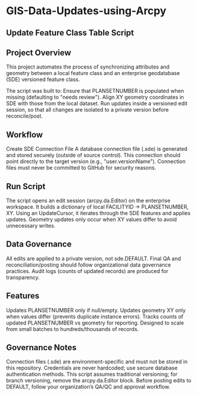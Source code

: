 # GIS-Data-Updates-using-Arcpy

## Update Feature Class Table Script
## Project Overview
This project automates the process of synchronizing attributes and geometry between a local feature class and an enterprise geodatabase (SDE) versioned feature class.

The script was built to:
Ensure that PLANSETNUMBER is populated when missing (defaulting to "needs review").
Align XY geometry coordinates in SDE with those from the local dataset.
Run updates inside a versioned edit session, so that all changes are isolated to a private version before reconcile/post.

## Workflow

Create SDE Connection File
A database connection file (.sde) is generated and stored securely (outside of source control).
This connection should point directly to the target version (e.g., "user.versionName").
Connection files must never be committed to GitHub for security reasons.

## Run Script
The script opens an edit session (arcpy.da.Editor) on the enterprise workspace.
It builds a dictionary of local FACILITYID → PLANSETNUMBER, XY.
Using an UpdateCursor, it iterates through the SDE features and applies updates.
Geometry updates only occur when XY values differ to avoid unnecessary writes.

## Data Governance
All edits are applied to a private version, not sde.DEFAULT.
Final QA and reconciliation/posting should follow organizational data governance practices.
Audit logs (counts of updated records) are produced for transparency.

## Features
Updates PLANSETNUMBER only if null/empty.
Updates geometry XY only when values differ (prevents duplicate instance errors).
Tracks counts of updated PLANSETNUMBER vs geometry for reporting.
Designed to scale from small batches to hundreds/thousands of records.

## Governance Notes
Connection files (.sde) are environment-specific and must not be stored in this repository.
Credentials are never hardcoded; use secure database authentication methods.
This script assumes traditional versioning; for branch versioning, remove the arcpy.da.Editor block.
Before posting edits to DEFAULT, follow your organization’s QA/QC and approval workflow.
